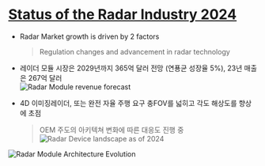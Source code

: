 # [Status of the Radar Industry 2024](https://www.yolegroup.com/product/report/status-of-the-radar-industry-2024/)

- Radar Market growth is driven by 2 factors
  > Regulation changes and advancement in radar technology
  
- 레이더 모듈 시장은 2029년까지 365억 달러 전망 (연푱균 성장율 5%), 23년 매출은 267억 달러  
![Radar Module revenue forecast](https://medias.yolegroup.com/uploads/2024/04/status_of_the_radar_industry_2024-illu1.jpg)  
  
- 4D 이미징레이더, 또는 완전 자율 주행 요구 충FOV를 넓히고 각도 해상도를 향상에 초점
  > OEM 주도의 아키텍쳐 변화에 따른 대응도 진행 중
![Radar Device landscape as of 2024](https://medias.yolegroup.com/uploads/2024/04/status_of_the_radar_industry_2024-illu2.jpg)

![Radar Module Architecture Evolution](https://medias.yolegroup.com/uploads/2024/04/status_of_the_radar_industry_2024-illu3.jpg)









  
